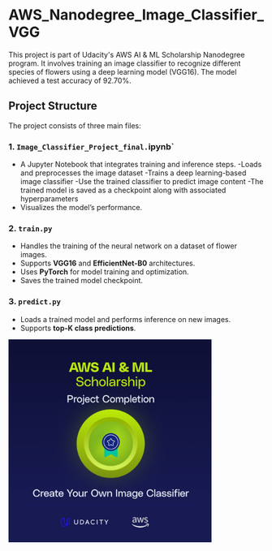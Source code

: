 # AWS_Nanodegree_Image_Classifier_VGG

This project is part of Udacity's AWS AI & ML Scholarship Nanodegree program. It involves training an image classifier to recognize different species of flowers using a deep learning model (VGG16). The model achieved a test accuracy of 92.70%.

## Project Structure
The project consists of three main files:


### 1. `Image_Classifier_Project_final.`ipynb`
- A Jupyter Notebook that integrates training and inference steps.
-Loads and preprocesses the image dataset
-Trains a deep learning-based image classifier
-Use the trained classifier to predict image content
-The trained model is saved as a checkpoint along with associated hyperparameters
- Visualizes the model’s performance.

### 2. `train.py`
- Handles the training of the neural network on a dataset of flower images.
- Supports **VGG16** and **EfficientNet-B0** architectures.
- Uses **PyTorch** for model training and optimization.
- Saves the trained model checkpoint.

### 3. `predict.py`
- Loads a trained model and performs inference on new images.
- Supports **top-K class predictions**.

<img src="image/Project_Completion" alt="Project Completion" width="400" height="400">
